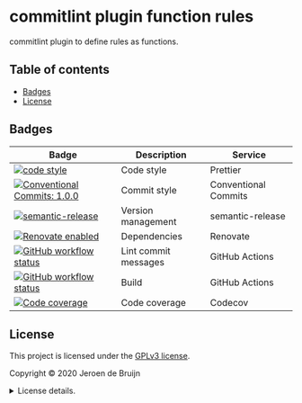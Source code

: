 # commitlint plugin function rules

commitlint plugin to define rules as functions.

<a name="toc"></a>

## Table of contents

- [Badges](#badges)
- [License](#license)

<a name="badges"></a>

## Badges

| Badge                                                                                                                                                                                                                                                                | Description          | Service              |
| -------------------------------------------------------------------------------------------------------------------------------------------------------------------------------------------------------------------------------------------------------------------- | -------------------- | -------------------- |
| <a href="https://github.com/prettier/prettier#readme"><img alt="code style" src="https://img.shields.io/badge/code_style-prettier-ff69b4.svg?style=flat-square"></a>                                                                                                 | Code style           | Prettier             |
| <a href="https://conventionalcommits.org"><img alt="Conventional Commits: 1.0.0" src="https://img.shields.io/badge/Conventional%20Commits-1.0.0-yellow.svg?style=flat-square"></a>                                                                                   | Commit style         | Conventional Commits |
| <a href="https://github.com/semantic-release/semantic-release"><img alt="semantic-release" src="https://img.shields.io/badge/%20%20%F0%9F%93%A6%F0%9F%9A%80-semantic--release-e10079.svg?style=flat-square"></a>                                                     | Version management   | semantic-release     |
| <a href="https://renovatebot.com"><img alt="Renovate enabled" src="https://img.shields.io/badge/renovate-enabled-brightgreen.svg?style=flat-square"></a>                                                                                                             | Dependencies         | Renovate             |
| <a href="https://github.com/vidavidorra/commitlint-plugin-function-rules/actions"><img alt="GitHub workflow status" src="https://img.shields.io/github/workflow/status/vidavidorra/commitlint-plugin-function-rules/Lint%20commit%20messages?style=flat-square"></a> | Lint commit messages | GitHub Actions       |
| <a href="https://github.com/vidavidorra/commitlint-plugin-function-rules/actions"><img alt="GitHub workflow status" src="https://img.shields.io/github/workflow/status/vidavidorra/commitlint-plugin-function-rules/Build?style=flat-square"></a>                    | Build                | GitHub Actions       |
| <a href="https://codecov.io/gh/vidavidorra/commitlint-plugin-function-rules"><img alt="Code coverage" src="https://img.shields.io/codecov/c/github/vidavidorra/commitlint-plugin-function-rules?style=flat-square"></a>                                              | Code coverage        | Codecov              |

<a name="license"></a>

## License

This project is licensed under the [GPLv3 license](https://www.gnu.org/licenses/gpl.html).

Copyright © 2020 Jeroen de Bruijn

<details><summary>License details.</summary>
<p>

This program is free software: you can redistribute it and/or modify
it under the terms of the GNU General Public License as published by
the Free Software Foundation, either version 3 of the License, or
(at your option) any later version.

This program is distributed in the hope that it will be useful,
but WITHOUT ANY WARRANTY; without even the implied warranty of
MERCHANTABILITY or FITNESS FOR A PARTICULAR PURPOSE. See the
GNU General Public License for more details.

You should have received a copy of the GNU General Public License
along with this program. If not, see <http://www.gnu.org/licenses/>.

The full text of the license is available in the [LICENSE](LICENSE.md) file in this repository and [online](https://www.gnu.org/licenses/gpl.html).

</details>
